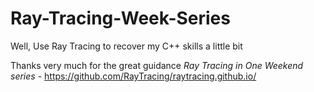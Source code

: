 # Ray-Tracing-Week-Series
Well, Use Ray Tracing to recover my C++ skills a little bit

Thanks very much for the great guidance *Ray Tracing in One Weekend series* - https://github.com/RayTracing/raytracing.github.io/
